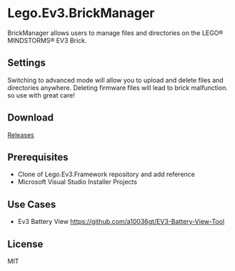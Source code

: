 # Lego.Ev3.BrickManager
BrickManager allows users to manage files and directories on the LEGO® MINDSTORMS® EV3 Brick.

## Settings
Switching to advanced mode will allow you to upload and delete files and directories anywhere.
Deleting firmware files will lead to brick malfunction. so use with great care!

## Download
[Releases](https://github.com/mvanderelsen/Lego.Ev3.BrickManager/releases/)

## Prerequisites
* Clone of Lego.Ev3.Framework repository and add reference
* Microsoft Visual Studio Installer Projects

## Use Cases
* Ev3 Battery View https://github.com/a10036gt/EV3-Battery-View-Tool

## License
MIT
